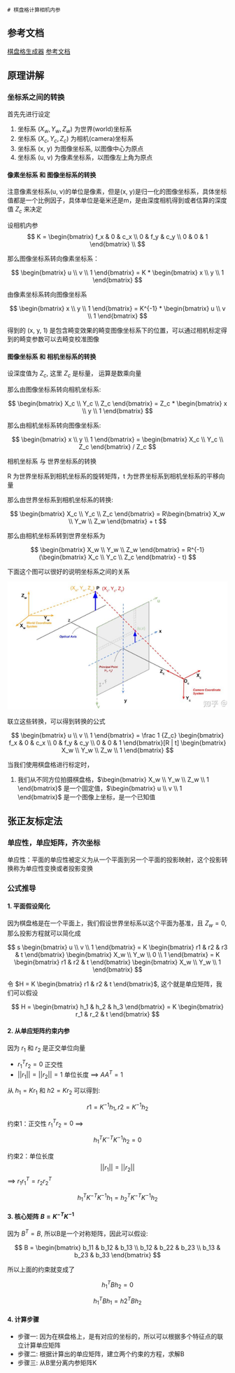     # 棋盘格计算相机内参

## 参考文档

[棋盘格生成器](https://calib.io/zh/pages/camera-calibration-pattern-generator)
[参考文档](https://zhuanlan.zhihu.com/p/638774229)

## 原理讲解

### 坐标系之间的转换

首先先进行设定

1. 坐标系 $(X_w, Y_w, Z_w)$ 为世界(world)坐标系
2. 坐标系 $(X_c, Y_c, Z_c)$ 为相机(camera)坐标系
3. 坐标系 (x, y) 为图像坐标系, 以图像中心为原点
4. 坐标系 (u, v) 为像素坐标系，以图像左上角为原点

#### 像素坐标系 和 图像坐标系的转换

注意像素坐标系(u, v)的单位是像素，但是(x, y)是归一化的图像坐标系，具体坐标值都是一个比例因子，具体单位是毫米还是m，是由深度相机得到或者估算的深度值 ${Z_c}$ 来决定

设相机内参
$$
K = \begin{bmatrix}
f_x & 0 & c_x \\
0 & f_y & c_y \\
0 & 0 & 1
\end{bmatrix} \\
$$

那么图像坐标系转向像素坐标系：

$$
\begin{bmatrix}
u \\
v \\
1
\end{bmatrix} = K * \begin{bmatrix}
x \\
y \\
1
\end{bmatrix}
$$

由像素坐标系转向图像坐标系

$$
\begin{bmatrix}
x \\
y \\
1
\end{bmatrix} = K^{-1} * \begin{bmatrix}
u \\
v \\
1
\end{bmatrix}
$$

得到的 (x, y, 1) 是包含畸变效果的畸变图像坐标系下的位置，可以通过相机标定得到的畸变参数可以去畸变校准图像

#### 图像坐标系 和 相机坐标系的转换

设深度值为 $Z_c$, 这里 $Z_c$ 是标量， 运算是数乘向量

那么由图像坐标系转向相机坐标系:

$$
\begin{bmatrix}
X_c \\
Y_c \\
Z_c
\end{bmatrix} = Z_c * \begin{bmatrix}
x \\
y \\
1
\end{bmatrix}
$$

那么由相机坐标系转向图像坐标系:

$$
\begin{bmatrix}
x \\
y \\
1
\end{bmatrix} = \begin{bmatrix}
X_c \\
Y_c \\
Z_c
\end{bmatrix} / Z_c
$$

相机坐标系 与 世界坐标系的转换

R 为世界坐标系到相机坐标系的旋转矩阵，t 为世界坐标系到相机坐标系的平移向量

那么由世界坐标系到相机坐标系的转换:

$$
\begin{bmatrix}
X_c \\
Y_c \\
Z_c
\end{bmatrix} = R\begin{bmatrix}
X_w \\
Y_w \\
Z_w
\end{bmatrix} + t
$$

那么由相机坐标系转到世界坐标系为

$$
\begin{bmatrix}
X_w \\
Y_w \\
Z_w
\end{bmatrix} = R^{-1} (\begin{bmatrix}
X_c \\
Y_c \\
Z_c
\end{bmatrix} - t)
$$

下面这个图可以很好的说明坐标系之间的关系

![坐标关系](/5_自动驾驶/images/坐标转换关系.png)

联立这些转换，可以得到转换的公式

$$
\begin{bmatrix}
u \\
v \\
1
\end{bmatrix} = \frac 1 {Z_c} \begin{bmatrix}
f_x & 0 & c_x \\
0 & f_y & c_y \\
0 & 0 & 1
\end{bmatrix}[R | t] \begin{bmatrix}
X_w \\
Y_w \\
Z_w \\
1
\end{bmatrix}
$$

当我们使用棋盘格进行标定时，
1. 我们从不同方位拍摄棋盘格，$\begin{bmatrix}
X_w \\
Y_w \\
Z_w \\
1
\end{bmatrix}$ 是一个固定值，$\begin{bmatrix}
u \\
v \\
1
\end{bmatrix}$ 是一个图像上坐标，是一个已知值

## 张正友标定法

### 单应性，单应矩阵，齐次坐标

单应性：平面的单应性被定义为从一个平面到另一个平面的投影映射，这个投影转换称为单应性变换或者投影变换

### 公式推导

#### 1. 平面假设简化

因为棋盘格是在一个平面上，我们假设世界坐标系以这个平面为基准，且 $Z_w = 0$, 那么投影方程就可以简化成

$$
s \begin{bmatrix}
u \\
v \\
1
\end{bmatrix} = K \begin{bmatrix} r1 & r2 & r3 & t \end{bmatrix} \begin{bmatrix}
X_w \\
Y_w \\
0 \\
1
\end{bmatrix} = K \begin{bmatrix} r1 & r2 & t \end{bmatrix} \begin{bmatrix}
X_w \\
Y_w \\
1
\end{bmatrix}
$$

令 $H = K \begin{bmatrix} r1 & r2 & t \end{bmatrix}$, 这个就是单应矩阵，我们可以假设

$$
H = \begin{bmatrix} h_1 & h_2 & h_3 \end{bmatrix} = K \begin{bmatrix} r_1 & r_2 & t \end{bmatrix}
$$

#### 2. 从单应矩阵约束内参

因为 $r_1$ 和 $r_2$ 是正交单位向量

+ $r_1^Tr_2 = 0$ 正交性
+ $||r_1|| = ||r_2|| = 1$ 单位长度 ==> $AA^T = 1$

从 $h_1 = Kr_1$ 和 $h2 = Kr_2$ 可以得到:

$$
r1 = K^{-1}h_1, r2 = K^{-1}h_2
$$

约束1：正交性 $r_1^Tr_2 = 0$ ==>

$$
h^T_1K^{-T}K^{-1}h_2 = 0
$$

约束2：单位长度 $$||r_1|| = ||r_2||$$ ==> $r_1r_1^T = r_2r_2^T$

$$
h_1^TK^{-T}K^{-1}h_1 = h_2^TK^{-T}K^{-1}h_2
$$

#### 3. 核心矩阵 $B = K^{-T}K^{-1}$

因为 $B^T = B$, 所以B是一个对称矩阵，因此可以假设:

$$
B = \begin{bmatrix}
b_11 & b_12 & b_13 \\
b_12 & b_22 & b_23 \\
b_13 & b_23 & b_33
\end{bmatrix}
$$

所以上面的约束就变成了

$$
h_1^TBh_2 = 0
$$

$$
h_1^TBh_1 = h2^TBh_2
$$

#### 4. 计算步骤

+ 步骤一: 因为在棋盘格上，是有对应的坐标的，所以可以根据多个特征点的联立计算单应矩阵
+ 步骤二: 根据计算出的单应矩阵，建立两个约束的方程，求解B
+ 步骤三: 从B里分离内参矩阵K
